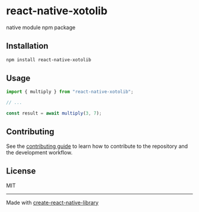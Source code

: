 # react-native-xotolib

native module npm package

## Installation

```sh
npm install react-native-xotolib
```

## Usage

```js
import { multiply } from "react-native-xotolib";

// ...

const result = await multiply(3, 7);
```

## Contributing

See the [contributing guide](CONTRIBUTING.md) to learn how to contribute to the repository and the development workflow.

## License

MIT

---

Made with [create-react-native-library](https://github.com/callstack/react-native-builder-bob)
